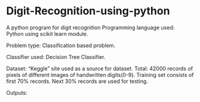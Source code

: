 # Digit-Recognition-using-python
A python program for digit recognition
Programming language used:  
Python using scikit learn module. 

Problem type: 
Classification based problem. 

Classifier used: 
Decision Tree Classifier. 

Dataset: 
“Keggle” site used as a source for dataset.
Total: 42000 records of pixels of different images of handwritten digits(0-9). 
Training set consists of first 70% records. 
Next 30% records are used for  testing. 

Outputs:
<img scr="https://github.com/sonalisaraswat/Digit-Recognition-using-python/blob/master/output.png" width="200">
